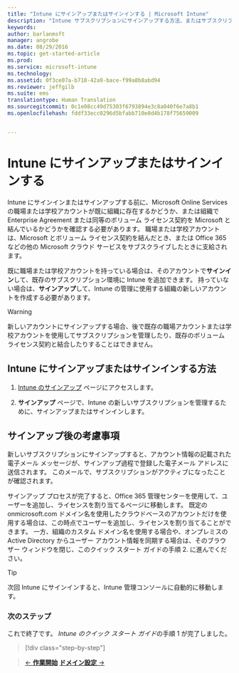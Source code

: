 ```yaml
---
title: "Intune にサインアップまたはサインインする | Microsoft Intune"
description: "Intune サブスクリプションにサインアップする方法、またはサブスクリプションがある場合にサインインする方法"
keywords: 
author: barlanmsft
manager: angrobe
ms.date: 08/29/2016
ms.topic: get-started-article
ms.prod: 
ms.service: microsoft-intune
ms.technology: 
ms.assetid: 0f3ce07a-b718-42a9-bace-f99a8b8abd94
ms.reviewer: jeffgilb
ms.suite: ems
translationtype: Human Translation
ms.sourcegitcommit: 0c1e08cc49d75303f6793894e3c8a040f6e7a8b1
ms.openlocfilehash: fddf33ecc0296d5bfabb710e0d4b178f75659009


---
```



# Intune にサインアップまたはサインインする
Intune にサインインまたはサインアップする前に、Microsoft Online Services の職場または学校アカウントが既に組織に存在するかどうか、または組織で Enterprise Agreement または同等のボリューム ライセンス契約を Microsoft と結んでいるかどうかを確認する必要があります。 職場または学校アカウントは、Microsoft とボリューム ライセンス契約を結んだとき、または Office 365 などの他の Microsoft クラウド サービスをサブスクライブしたときに支給されます。

既に職場または学校アカウントを持っている場合は、そのアカウントで**サインイン**して、既存のサブスクリプション環境に Intune を追加できます。 持っていない場合は、**サインアップ**して、Intune の管理に使用する組織の新しいアカウントを作成する必要があります。

>[!WARNING]
>新しいアカウントにサインアップする場合、後で既存の職場アカウントまたは学校アカウントを使用してサブスクリプションを管理したり、既存のボリューム ライセンス契約と結合したりすることはできません。

## Intune にサインアップまたはサインインする方法

1.  [Intune のサインアップ](https://portal.office.com/Signup/Signup.aspx?OfferId=40BE278A-DFD1-470a-9EF7-9F2596EA7FF9&dl=INTUNE_A&ali=1#0%20) ページにアクセスします。

2.  **サインアップ** ページで、Intune の新しいサブスクリプションを管理するために、サインアップまたはサインインします。

## サインアップ後の考慮事項
新しいサブスクリプションにサインアップすると、アカウント情報の記載された電子メール メッセージが、サインアップ過程で登録した電子メール アドレスに送信されます。 このメールで、サブスクリプションがアクティブになったことが確認されます。

サインアップ プロセスが完了すると、Office 365 管理センターを使用して、ユーザーを追加し、ライセンスを割り当てるページに移動します。 既定の onmicrosoft.com ドメイン名を使用したクラウドベースのアカウントだけを使用する場合は、この時点でユーザーを追加し、ライセンスを割り当てることができます。 一方、組織のカスタム ドメイン名を使用する場合や、オンプレミスの Active Directory からユーザー アカウント情報を同期する場合は、そのブラウザー ウィンドウを閉じ、このクイック スタート ガイドの手順 2. に進んでください。

>[!TIP]
> 次回 Intune にサインインすると、Intune 管理コンソールに自動的に移動します。

### 次のステップ
これで終了です。 *Intune のクイック スタート ガイド*の手順 1 が完了しました。

>[!div class="step-by-step"]

>[&larr; **作業開始**](.\start-with-a-paid-subscription-to-microsoft-intune.md)     [**ドメイン設定** &rarr;](.\start-with-a-paid-subscription-to-microsoft-intune-step-2.md)  



<!--HONumber=Aug16_HO5-->


